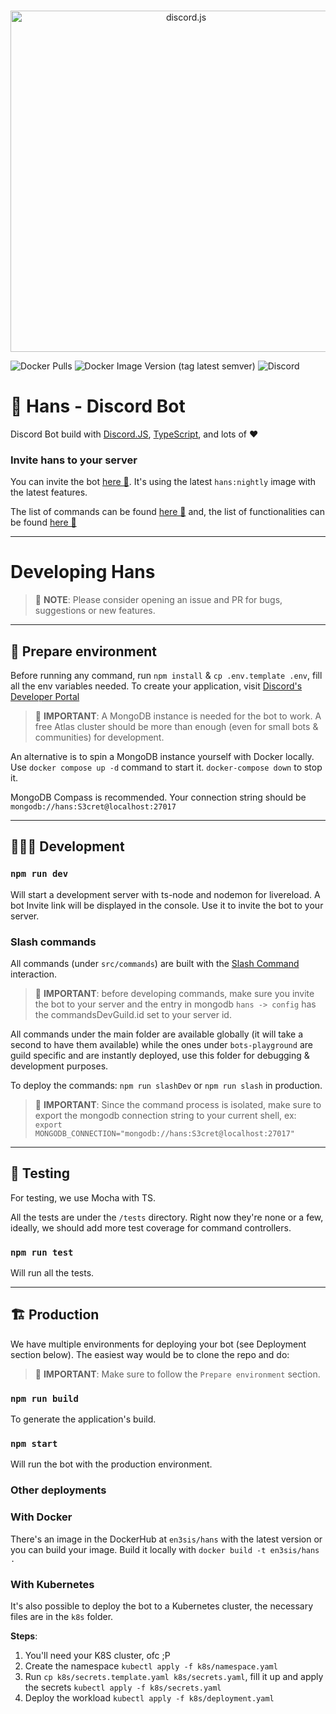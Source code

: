 <div align="center">
	<br />
	<p>
		<a href="https://discord.gg/WpTrnnvJXe"><img src="https://cdn.discordapp.com/attachments/626034007087513601/1014802216831438879/hans-fff.png" width="546" alt="discord.js" /></a>
	</p>

</div>

![Docker Pulls](https://img.shields.io/docker/pulls/en3sis/hans?style=for-the-badge)
![Docker Image Version (tag latest semver)](https://img.shields.io/docker/v/en3sis/hans/latest?label=production%20image&style=for-the-badge)
![Discord](https://img.shields.io/discord/904719402044383273?style=for-the-badge)

# 🤖 Hans - Discord Bot

Discord Bot build with [Discord.JS](https://discord.js.org/#/), [TypeScript](https://www.typescriptlang.org/), and lots of ❤️

### Invite hans to your server

You can invite the bot [here 🔗](https://discord.com/api/oauth2/authorize?client_id=403523619222847488&permissions=0&scope=bot%20applications.commands). It's using the latest `hans:nightly` image with the latest features.

The list of commands can be found [here 🔗](https://github.com/en3sis/hans/wiki/Commands) and,
the list of functionalities can be found [here 🔗](https://github.com/en3sis/hans/wiki/Functionality)

---

# Developing Hans

> 🪬 **NOTE**: Please consider opening an issue and PR for bugs, suggestions or new features.

---

## 🔅 Prepare environment

Before running any command, run `npm install` & `cp .env.template .env`, fill all the env variables needed. To create your application, visit [Discord's Developer Portal](https://discord.com/developers/docs/intro)

> 🪬 **IMPORTANT**: A MongoDB instance is needed for the bot to work. A free Atlas cluster should be more than enough (even for small bots & communities) for development.

An alternative is to spin a MongoDB instance yourself with Docker locally.
Use `docker compose up -d` command to start it. `docker-compose down` to stop it.

MongoDB Compass is recommended. Your connection string should be `mongodb://hans:S3cret@localhost:27017`

---

## 👩🏼‍💻 Development

### `npm run dev`

Will start a development server with ts-node and nodemon for livereload. A bot Invite link will be displayed in the console. Use it to invite the bot to your server.

### Slash commands

All commands (under `src/commands`) are built with the [Slash Command](https://discordjs.guide/interactions/slash-commands.html) interaction.

> 🪬 **IMPORTANT**: before developing commands, make sure you invite the bot to your server and the entry in mongodb `hans -> config` has the commandsDevGuild.id set to your server id.

All commands under the main folder are available globally (it will take a second to have them available) while the ones under `bots-playground` are guild specific and are instantly deployed, use this folder for debugging & development purposes.

To deploy the commands: `npm run slashDev` or `npm run slash` in production.

> 🪬 **IMPORTANT**: Since the command process is isolated, make sure to export the mongodb connection string to your current shell, ex: `export MONGODB_CONNECTION="mongodb://hans:S3cret@localhost:27017"`

---

## 🧪 Testing

For testing, we use Mocha with TS.

All the tests are under the `/tests` directory. Right now they're none or a few, ideally, we should add more test coverage for command controllers.

### `npm run test`

Will run all the tests.

---

## 🏗 Production

We have multiple environments for deploying your bot (see Deployment section below).
The easiest way would be to clone the repo and do:

> 🪬 **IMPORTANT**: Make sure to follow the `Prepare environment` section.

### `npm run build`

To generate the application's build.

### `npm start`

Will run the bot with the production environment.

### Other deployments

### With Docker

There's an image in the DockerHub at `en3sis/hans` with the latest version or you can build your image.
Build it locally with `docker build -t en3sis/hans . `

### With Kubernetes

It's also possible to deploy the bot to a Kubernetes cluster, the necessary files are in the `k8s` folder.

**Steps**:

1. You'll need your K8S cluster, ofc ;P
2. Create the namespace `kubectl apply -f k8s/namespace.yaml`
3. Run `cp k8s/secrets.template.yaml k8s/secrets.yaml`, fill it up and apply the secrets `kubectl apply -f k8s/secrets.yaml`
4. Deploy the workload `kubectl apply -f k8s/deployment.yaml`
